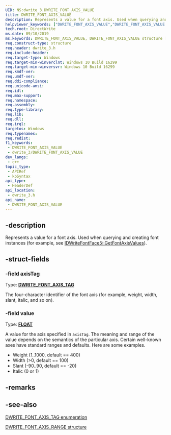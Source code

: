 ```yaml
---
UID: NS:dwrite_3.DWRITE_FONT_AXIS_VALUE
title: DWRITE_FONT_AXIS_VALUE
description: Represents a value for a font axis. Used when querying and creating font instances.
helpviewer_keywords: ["DWRITE_FONT_AXIS_VALUE","DWRITE_FONT_AXIS_VALUE structure [Direct Write]","directwrite.dwrite_font_axis_value","dwrite_3/DWRITE_FONT_AXIS_VALUE"]
tech.root: DirectWrite
ms.date: 09/10/2019
ms.keywords: DWRITE_FONT_AXIS_VALUE, DWRITE_FONT_AXIS_VALUE structure [Direct Write], directwrite.dwrite_font_axis_value, dwrite_3/DWRITE_FONT_AXIS_VALUE
req.construct-type: structure
req.header: dwrite_3.h
req.include-header: 
req.target-type: Windows
req.target-min-winverclnt: Windows 10 Build 16299
req.target-min-winversvr: Windows 10 Build 16299
req.kmdf-ver: 
req.umdf-ver: 
req.ddi-compliance: 
req.unicode-ansi: 
req.idl: 
req.max-support: 
req.namespace: 
req.assembly: 
req.type-library: 
req.lib: 
req.dll: 
req.irql: 
targetos: Windows
req.typenames: 
req.redist: 
f1_keywords:
 - DWRITE_FONT_AXIS_VALUE
 - dwrite_3/DWRITE_FONT_AXIS_VALUE
dev_langs:
 - c++
topic_type:
 - APIRef
 - kbSyntax
api_type:
 - HeaderDef
api_location:
 - dwrite_3.h
api_name:
 - DWRITE_FONT_AXIS_VALUE
---
```


## -description

Represents a value for a font axis. Used when querying and creating font instances (for example, see [IDWriteFontFace5::GetFontAxisValues](./nf-dwrite_3-idwritefontface5-getfontaxisvalues.md)).

## -struct-fields

### -field axisTag

Type: **[DWRITE_FONT_AXIS_TAG](./ne-dwrite_3-dwrite_font_axis_tag.md)**

The four-character identifier of the font axis (for example, weight, width, slant, italic, and so on).

### -field value

Type: **[FLOAT](/windows/win32/winprog/windows-data-types)**

A value for the axis specified in `axisTag`. The meaning and range of the value depends on the semantics of the particular axis. Certain well-known axes have standard ranges and defaults. Here are some examples.

- Weight (1..1000, default == 400)
- Width (>0, default == 100)
- Slant (-90..90, default == -20)
- Italic (0 or 1)

## -remarks

## -see-also

[DWRITE_FONT_AXIS_TAG enumeration](./ne-dwrite_3-dwrite_font_axis_tag.md)

[DWRITE_FONT_AXIS_RANGE structure](./ns-dwrite_3-dwrite_font_axis_range.md)
